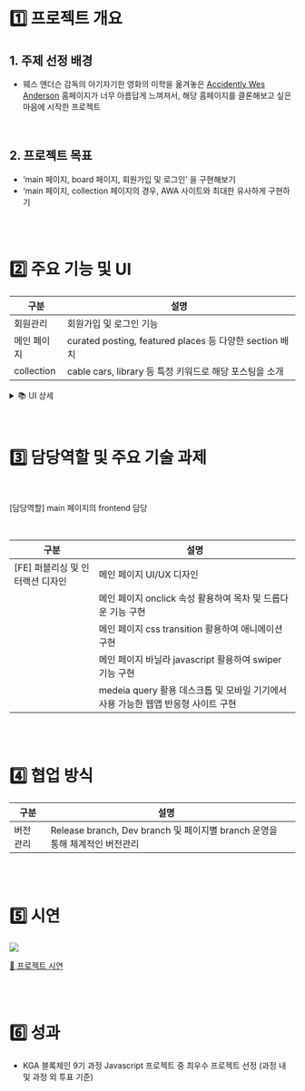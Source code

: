 

# 1️⃣ 프로젝트 개요

## 1. 주제 선정 배경
- 웨스 앤더슨 감독의 아기자기한 영화의 미학을 옮겨놓은 [Accidently Wes Anderson](https://accidentallywesanderson.com/) 홈페이지가 너무 아름답게 느껴져서, 해당 홈페이지를 클론해보고 싶은 마음에 시작한 프로젝트

<br>

## 2. 프로젝트 목표
- ‘main 페이지, board 페이지, 회원가입 및 로그인’ 을 구현해보기
- ‘main 페이지, collection 페이지의 경우, AWA 사이트와 최대한 유사하게 구현하기


<br>
<br>
  
# 2️⃣ 주요 기능 및 UI

| 구분         | 설명                                                |
| ---------- | ------------------------------------------------- |
| 회원관리       | 회원가입 및 로그인 기능                                     |
| 메인 페이지     | curated posting, featured places 등 다양한 section 배치 |
| collection | cable cars, library 등 특정 키워드로 해당 포스팅을 소개          |

<details>
  <summary> 📚 UI 상세  </summary>


![](https://i.imgur.com/8GFMHOp.png)
![](https://i.imgur.com/jgDgRZ4.jpeg)
![](https://i.imgur.com/XMhE0kq.png)
![](https://i.imgur.com/6MkZtGE.png)
![](https://i.imgur.com/kyQklF2.png)



</details>

 
<br>
<br>


# 3️⃣ 담당역할 및 주요 기술 과제 

<br>

[담당역할] main 페이지의 frontend 담당

<br>

| 구분                             | 설명                                                                              |
| -------------------------------- | --------------------------------------------------------------------------------- |
| [FE] 퍼블리싱 및 인터랙션 디자인 | 메인 페이지 UI/UX 디자인<br>                                                      |
|                                  | 메인 페이지 onclick 속성 활용하여 목차 및 드롭다운 기능 구현                      |
|                                  | 메인 페이지 css transition 활용하여 애니메이션 구현                               |
|                                  | 메인 페이지 바닐라 javascript 활용하여 swiper 기능 구현                           |
|                                  | medeia query 활용 데스크톱 및 모바일 기기에서 사용 가능한 웹앱 반응형 사이트 구현 |

  <br>
  <br>
  

# 4️⃣ 협업 방식

| 구분    | 설명                                                        |     |
| ----- | --------------------------------------------------------- | --- |
| 버전 관리 | Release branch, Dev branch 및 페이지별 branch 운영을 통해 체계적인 버전관리 |     |




<br>
<br>


# 5️⃣ 시연

![](https://i.imgur.com/RNlu6ME.jpeg)


[🔗 프로젝트 시연 ](https://youtu.be/_6QBpGO8Zlo?si=bRNXkLmb5lPWWIQ3)


<br>
<br>

# 6️⃣ 성과

- KGA 블록체인 9기 과정 Javascript 프로젝트 중 최우수 프로젝트 선정 (과정 내 및 과정 외 투표 기준)
